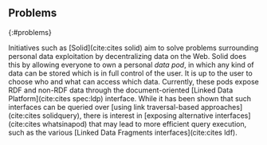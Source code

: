 ## Problems
{:#problems}

Initiatives such as [Solid](cite:cites solid) aim to solve problems
surrounding personal data exploitation by decentralizing data on the Web.
Solid does this by allowing everyone to own a personal *data pod*,
in which any kind of data can be stored which is in full control of the user.
It is up to the user to choose who and what can access which data.
Currently, these pods expose RDF and non-RDF data through the document-oriented [Linked Data Platform](cite:cites spec:ldp) interface.
While it has been shown that such interfaces can be queried over [using link traversal-based approaches](cite:cites solidquery),
there is interest in [exposing alternative interfaces](cite:cites whatsinapod) that may lead to more efficient query execution,
such as the various [Linked Data Fragments interfaces](cite:cites ldf).
